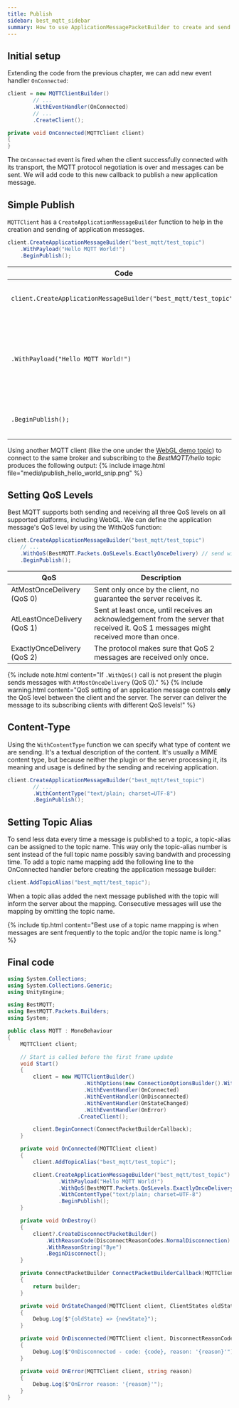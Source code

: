 ```yaml
---
title: Publish
sidebar: best_mqtt_sidebar
summary: How to use ApplicationMessagePacketBuilder to create and send an Application Message to the MQTT server
---
```


## Initial setup

Extending the code from the previous chapter, we can add new event handler `OnConnected`:

```csharp
client = new MQTTClientBuilder()
		// ...
		.WithEventHandler(OnConnected)
		// ...
		.CreateClient();

private void OnConnected(MQTTClient client)
{
}
```

The `OnConnected` event is fired when the client successfully connected with its transport, the MQTT protocol negotiation is over and messages can be sent. We will add code to this new callback to publish a new application message.

## Simple Publish

`MQTTClient` has a `CreateApplicationMessageBuilder` function to help in the creation and sending of application messages.

```csharp
client.CreateApplicationMessageBuilder("best_mqtt/test_topic")
	.WithPayload("Hello MQTT World!")
	.BeginPublish();
```

| Code | Description |
|------|-------------|
| `client.CreateApplicationMessageBuilder("best_mqtt/test_topic")` | Create the builder with the given topic name. |
| `.WithPayload("Hello MQTT World!")` | Set the payload. WithPayload has an overload to accept a byte[] too to send binary data. |
| `.BeginPublish();` | Start sending the application message. |

Using another MQTT client (like the one under the [WebGL demo topic](../demo.html)) to connect to the same broker and subscribing to the *BestMQTT/hello* topic produces the following output:
{% include image.html file="media\publish_hello_world_snip.png" %}

## Setting QoS Levels

Best MQTT supports both sending and receiving all three QoS levels on all supported platforms, including WebGL. We can define the application message's QoS level by using the WithQoS function:

```csharp
client.CreateApplicationMessageBuilder("best_mqtt/test_topic")
	// ...
	.WithQoS(BestMQTT.Packets.QoSLevels.ExactlyOnceDelivery) // send with QoS 2
	.BeginPublish();
```

| QoS | Description |
|-|-|
| AtMostOnceDelivery (QoS 0) | Sent only once by the client, no guarantee the server receives it. |
| AtLeastOnceDelivery (QoS 1) | Sent at least once, until receives an acknowledgement from the server that received it. QoS 1 messages might received more than once. |
| ExactlyOnceDelivery (QoS 2) | The protocol makes sure that QoS 2 messages are received only once. |

{% include note.html content="If `.WithQoS()` call is not present the plugin sends messages with `AtMostOnceDelivery` (QoS 0)." %}
{% include warning.html content="QoS setting of an application message controls **only** the QoS level between the client and the server. The server can deliver the message to its subscribing clients with different QoS levels!" %}

## Content-Type

Using the `WithContentType` function we can specify what type of content we are sending. It's a textual description of the content. It's usually a MIME content type, but because neither the plugin or the server processing it, its meaning and usage is defined by the sending and receiving application.

```csharp
client.CreateApplicationMessageBuilder("best_mqtt/test_topic")
        // ...
        .WithContentType("text/plain; charset=UTF-8")
        .BeginPublish();
```

## Setting Topic Alias

To send less data every time a message is published to a topic, a topic-alias can be assigned to the topic name. This way only the topic-alias number is sent instead of the full topic name possibly saving bandwith and processing time. To add a topic name mapping add the following line to the OnConnected handler before creating the application message builder:
```csharp
client.AddTopicAlias("best_mqtt/test_topic");
```

When a topic alias added the next message published with the topic will inform the server about the mapping. Consecutive messages will use the mapping by omitting the topic name. 

{% include tip.html content="Best use of a topic name mapping is when messages are sent frequently to the topic and/or the topic name is long." %}

## Final code

```csharp
using System.Collections;
using System.Collections.Generic;
using UnityEngine;

using BestMQTT;
using BestMQTT.Packets.Builders;
using System;

public class MQTT : MonoBehaviour
{
    MQTTClient client;

    // Start is called before the first frame update
    void Start()
    {
        client = new MQTTClientBuilder()
                        .WithOptions(new ConnectionOptionsBuilder().WithTCP("broker.emqx.io", 1883))
                        .WithEventHandler(OnConnected)
                        .WithEventHandler(OnDisconnected)
                        .WithEventHandler(OnStateChanged)
                        .WithEventHandler(OnError)
                      .CreateClient();

        client.BeginConnect(ConnectPacketBuilderCallback);
    }

    private void OnConnected(MQTTClient client)
    {
        client.AddTopicAlias("best_mqtt/test_topic");

        client.CreateApplicationMessageBuilder("best_mqtt/test_topic")
                .WithPayload("Hello MQTT World!")
                .WithQoS(BestMQTT.Packets.QoSLevels.ExactlyOnceDelivery)
                .WithContentType("text/plain; charset=UTF-8")
                .BeginPublish();
    }

    private void OnDestroy()
    {
        client?.CreateDisconnectPacketBuilder()
            .WithReasonCode(DisconnectReasonCodes.NormalDisconnection)
            .WithReasonString("Bye")
            .BeginDisconnect();
    }

    private ConnectPacketBuilder ConnectPacketBuilderCallback(MQTTClient client, ConnectPacketBuilder builder)
    {
        return builder;
    }

    private void OnStateChanged(MQTTClient client, ClientStates oldState, ClientStates newState)
    {
        Debug.Log($"{oldState} => {newState}");
    }

    private void OnDisconnected(MQTTClient client, DisconnectReasonCodes code, string reason)
    {
        Debug.Log($"OnDisconnected - code: {code}, reason: '{reason}'");
    }

    private void OnError(MQTTClient client, string reason)
    {
        Debug.Log($"OnError reason: '{reason}'");
    }
}
```